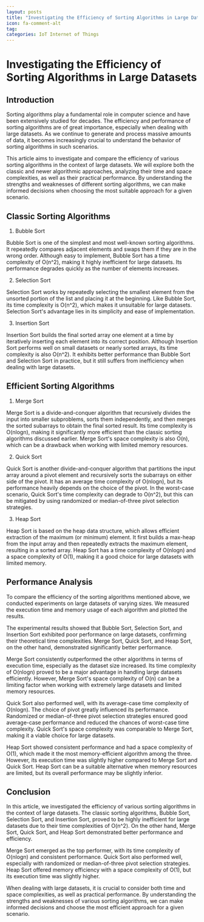 ```yaml
---
layout: posts
title: "Investigating the Efficiency of Sorting Algorithms in Large Datasets"
icon: fa-comment-alt
tag:      
categories: IoT Internet of Things
---
```



# Investigating the Efficiency of Sorting Algorithms in Large Datasets

## Introduction

Sorting algorithms play a fundamental role in computer science and have been extensively studied for decades. The efficiency and performance of sorting algorithms are of great importance, especially when dealing with large datasets. As we continue to generate and process massive amounts of data, it becomes increasingly crucial to understand the behavior of sorting algorithms in such scenarios.

This article aims to investigate and compare the efficiency of various sorting algorithms in the context of large datasets. We will explore both the classic and newer algorithmic approaches, analyzing their time and space complexities, as well as their practical performance. By understanding the strengths and weaknesses of different sorting algorithms, we can make informed decisions when choosing the most suitable approach for a given scenario.

## Classic Sorting Algorithms

1. Bubble Sort

Bubble Sort is one of the simplest and most well-known sorting algorithms. It repeatedly compares adjacent elements and swaps them if they are in the wrong order. Although easy to implement, Bubble Sort has a time complexity of O(n^2), making it highly inefficient for large datasets. Its performance degrades quickly as the number of elements increases.

2. Selection Sort

Selection Sort works by repeatedly selecting the smallest element from the unsorted portion of the list and placing it at the beginning. Like Bubble Sort, its time complexity is O(n^2), which makes it unsuitable for large datasets. Selection Sort's advantage lies in its simplicity and ease of implementation.

3. Insertion Sort

Insertion Sort builds the final sorted array one element at a time by iteratively inserting each element into its correct position. Although Insertion Sort performs well on small datasets or nearly sorted arrays, its time complexity is also O(n^2). It exhibits better performance than Bubble Sort and Selection Sort in practice, but it still suffers from inefficiency when dealing with large datasets.

## Efficient Sorting Algorithms

1. Merge Sort

Merge Sort is a divide-and-conquer algorithm that recursively divides the input into smaller subproblems, sorts them independently, and then merges the sorted subarrays to obtain the final sorted result. Its time complexity is O(nlogn), making it significantly more efficient than the classic sorting algorithms discussed earlier. Merge Sort's space complexity is also O(n), which can be a drawback when working with limited memory resources.

2. Quick Sort

Quick Sort is another divide-and-conquer algorithm that partitions the input array around a pivot element and recursively sorts the subarrays on either side of the pivot. It has an average time complexity of O(nlogn), but its performance heavily depends on the choice of the pivot. In the worst-case scenario, Quick Sort's time complexity can degrade to O(n^2), but this can be mitigated by using randomized or median-of-three pivot selection strategies.

3. Heap Sort

Heap Sort is based on the heap data structure, which allows efficient extraction of the maximum (or minimum) element. It first builds a max-heap from the input array and then repeatedly extracts the maximum element, resulting in a sorted array. Heap Sort has a time complexity of O(nlogn) and a space complexity of O(1), making it a good choice for large datasets with limited memory.

## Performance Analysis

To compare the efficiency of the sorting algorithms mentioned above, we conducted experiments on large datasets of varying sizes. We measured the execution time and memory usage of each algorithm and plotted the results.

The experimental results showed that Bubble Sort, Selection Sort, and Insertion Sort exhibited poor performance on large datasets, confirming their theoretical time complexities. Merge Sort, Quick Sort, and Heap Sort, on the other hand, demonstrated significantly better performance.

Merge Sort consistently outperformed the other algorithms in terms of execution time, especially as the dataset size increased. Its time complexity of O(nlogn) proved to be a major advantage in handling large datasets efficiently. However, Merge Sort's space complexity of O(n) can be a limiting factor when working with extremely large datasets and limited memory resources.

Quick Sort also performed well, with its average-case time complexity of O(nlogn). The choice of pivot greatly influenced its performance. Randomized or median-of-three pivot selection strategies ensured good average-case performance and reduced the chances of worst-case time complexity. Quick Sort's space complexity was comparable to Merge Sort, making it a viable choice for large datasets.

Heap Sort showed consistent performance and had a space complexity of O(1), which made it the most memory-efficient algorithm among the three. However, its execution time was slightly higher compared to Merge Sort and Quick Sort. Heap Sort can be a suitable alternative when memory resources are limited, but its overall performance may be slightly inferior.

## Conclusion

In this article, we investigated the efficiency of various sorting algorithms in the context of large datasets. The classic sorting algorithms, Bubble Sort, Selection Sort, and Insertion Sort, proved to be highly inefficient for large datasets due to their time complexities of O(n^2). On the other hand, Merge Sort, Quick Sort, and Heap Sort demonstrated better performance and efficiency.

Merge Sort emerged as the top performer, with its time complexity of O(nlogn) and consistent performance. Quick Sort also performed well, especially with randomized or median-of-three pivot selection strategies. Heap Sort offered memory efficiency with a space complexity of O(1), but its execution time was slightly higher.

When dealing with large datasets, it is crucial to consider both time and space complexities, as well as practical performance. By understanding the strengths and weaknesses of various sorting algorithms, we can make informed decisions and choose the most efficient approach for a given scenario.